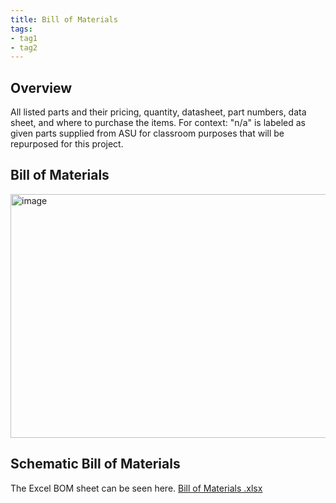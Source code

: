 ```yaml
---
title: Bill of Materials
tags:
- tag1
- tag2
---
```


## Overview
All listed parts and their pricing, quantity, datasheet, part numbers, data sheet, and where to purchase the items.
For context:
"n/a" is labeled as given parts supplied from ASU for classroom purposes that will be repurposed for this project.

## Bill of Materials 
<img width="2800" height="390" alt="image" src="https://github.com/user-attachments/assets/93973f9a-2254-4c73-9fa0-468257a80dad" />

## Schematic Bill of Materials





The Excel BOM sheet can be seen here. [Bill of Materials .xlsx](https://github.com/user-attachments/files/23277205/Bill.of.Materials.xlsx)




